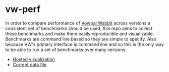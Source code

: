 # vw-perf

In order to compare performance of [Vowpal Wabbit](https://github.com/VowpalWabbit/vowpal_wabbit) across versions a consistent set of benchmarks should be used, this repo aims to collect these benchmarks and make them easily reproducible and visualizable. Benchmarks are command line based so they are simple to specify. Also because VW's primary interface is command line and so this is the only way to be able to run a set of benchmarks over many versions.

- [Hosted visualization](https://jackgerrits.com/vw-perf/)
- [Current data file](https://raw.githubusercontent.com/jackgerrits/vw-perf/gh-pages/data.json)

